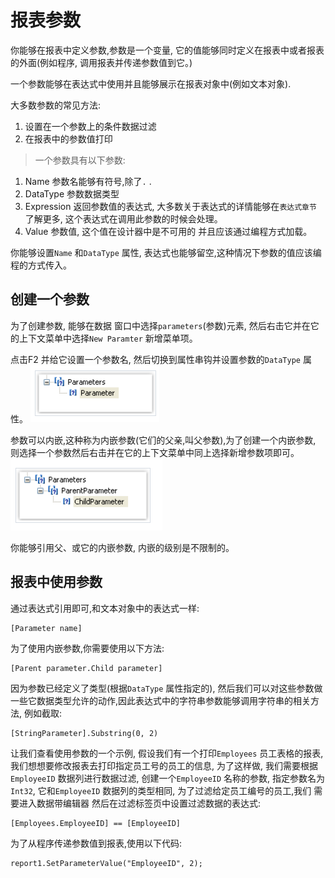 # 报表参数

你能够在报表中定义参数,参数是一个变量, 它的值能够同时定义在报表中或者报表的外面(例如程序, 调用报表并传递参数值到它。)

一个参数能够在表达式中使用并且能够展示在报表对象中(例如文本对象).

大多数参数的常见方法:
1. 设置在一个参数上的条件数据过滤
2. 在报表中的参数值打印

> 一个参数具有以下参数:

1. Name 参数名能够有符号,除了`.` .
2. DataType 参数数据类型
3. Expression  返回参数值的表达式,  大多数关于表达式的详情能够在`表达式章节` 了解更多, 这个表达式在调用此参数的时候会处理。
4. Value   参数值, 这个值在设计器中是不可用的 并且应该通过编程方式加载。

你能够设置`Name` 和`DataType` 属性, 表达式也能够留空,这种情况下参数的值应该编程的方式传入。

## 创建一个参数

为了创建参数, 能够在数据 窗口中选择`parameters`(参数)元素, 然后右击它并在它的上下文菜单中选择`New Paramter` 新增菜单项。

点击F2 并给它设置一个参数名, 然后切换到属性串钩并设置参数的`DataType` 属性。
![img_39.png](img_39.png)


参数可以内嵌,这种称为内嵌参数(它们的父亲,叫父参数),为了创建一个内嵌参数, 则选择一个参数然后右击并在它的上下文菜单中同上选择新增参数项即可。
![img_40.png](img_40.png)

你能够引用父、或它的内嵌参数, 内嵌的级别是不限制的。


## 报表中使用参数

通过表达式引用即可,和文本对象中的表达式一样:
```text
[Parameter name]
```

为了使用内嵌参数,你需要使用以下方法:
```text
[Parent parameter.Child parameter]
```

因为参数已经定义了类型(根据`DataType` 属性指定的), 然后我们可以对这些参数做一些它数据类型允许的动作,因此表达式中的字符串参数能够调用字符串的相关方法,
例如截取:
```text
[StringParameter].Substring(0, 2)
```

让我们查看使用参数的一个示例, 假设我们有一个打印`Employees` 员工表格的报表, 我们想想要修改报表去打印指定员工号的员工的信息, 为了这样做, 我们需要根据`EmployeeID` 
数据列进行数据过滤,  创建一个`EmployeeID` 名称的参数, 指定参数名为`Int32`, 它和`EmployeeID` 数据列的类型相同, 为了过滤给定员工编号的员工,我们
需要进入数据带编辑器 然后在过滤标签页中设置过滤数据的表达式:
```text
[Employees.EmployeeID] == [EmployeeID]
```
为了从程序传递参数值到报表,使用以下代码:
```text
report1.SetParameterValue("EmployeeID", 2);
```
